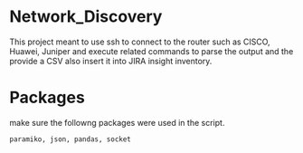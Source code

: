 # Network_Discovery
This project meant to use ssh to connect to the router such as CISCO, Huawei, Juniper and execute related commands to parse the output and the provide a CSV also insert it into JIRA insight inventory.

# Packages
make sure the followng packages were used in the script.

```
paramiko, json, pandas, socket
```


